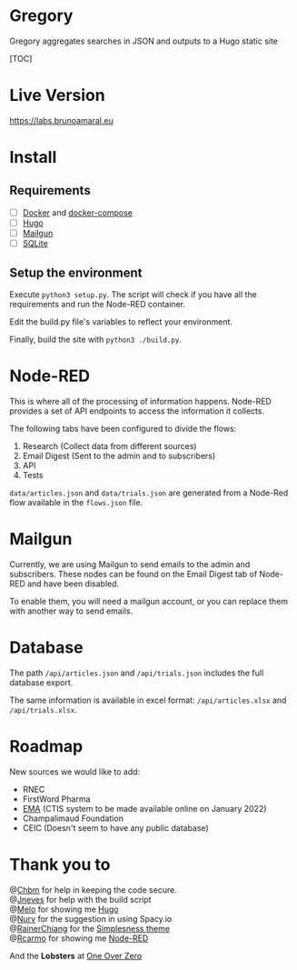 # Gregory
Gregory aggregates searches in JSON and outputs to a Hugo static site

[TOC]

# Live Version

https://labs.brunoamaral.eu

# Install

## Requirements

- [ ] [Docker](https://www.docker.com/) and [docker-compose](https://docs.docker.com/compose/)
- [ ] [Hugo](https://gohugo.io/) 
- [ ] [Mailgun](https://www.mailgun.com/)
- [ ] [SQLite](https://www.sqlite.org/index.html)

## Setup the environment

Execute `python3 setup.py`. The script will check if you have all the requirements and run the Node-RED container.

Edit the build.py file's variables to reflect your environment.

Finally, build the site with `python3 ./build.py`.

# Node-RED

This is where all of the processing of information happens. Node-RED provides a set of API endpoints to access the information it collects.

The following tabs have been configured to divide the flows:

1. Research (Collect data from different sources)
2. Email Digest (Sent to the admin and to subscribers)
3. API
4. Tests

`data/articles.json` and `data/trials.json` are generated from a Node-Red flow available in the `flows.json` file.

# Mailgun

Currently, we are using Mailgun to send emails to the admin and subscribers. These nodes can be found on the Email Digest tab of Node-RED and have been disabled.

To enable them, you will need a mailgun account, or you can replace them with another way to send emails.

# Database

The path `/api/articles.json` and `/api/trials.json` includes the full database export.

The same information is available in excel format: `/api/articles.xlsx` and `/api/trials.xlsx`.

# Roadmap

New sources we would like to add:
 - RNEC
 - FirstWord Pharma
 - [EMA](https://www.ema.europa.eu/en/human-regulatory/research-development/clinical-trials/clinical-trials-information-system-training-support) (CTIS system to be made available online on January 2022)
 - Champalimaud Foundation
 - CEIC (Doesn't seem to have any public database)


# Thank you to

@[Chbm](https://github.com/chbm) for help in keeping the code secure.    
@[Jneves](https://github.com/jneves) for help with the build script    
@[Melo](https://github.com/melo) for showing me [Hugo](https://github.com/gohugoio/hugo)    
@[Nurv](https://github.com/nurv) for the suggestion in using Spacy.io    
@[RainerChiang](https://github.com/RainerChiang) for the [Simplesness theme](https://github.com/RainerChiang/simpleness)    
@[Rcarmo](https://github.com/rcarmo) for showing me [Node-RED](https://github.com/node-red/node-red)       

And the **Lobsters** at [One Over Zero](https://github.com/oneoverzero)

